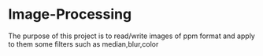 # Image-Processing

The purpose of this project is to read/write images of ppm format and apply to them some filters such as median,blur,color
